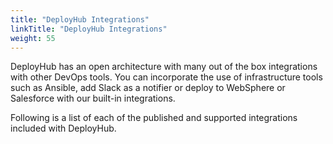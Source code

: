 ```yaml
---
title: "DeployHub Integrations"
linkTitle: "DeployHub Integrations"
weight: 55
---
```


DeployHub has an open architecture with many out of the box integrations with other DevOps tools. You can incorporate the use of infrastructure tools such as Ansible, add Slack as a notifier or deploy to WebSphere or Salesforce with our built-in integrations.

Following is a list of each of the published and supported integrations included with DeployHub.
